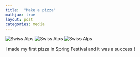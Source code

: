 ```yaml
---
title:  "Make a pizza"
mathjax: true
layout: post
categories: media
---
```


![Swiss Alps](https://hongrongyang.github.io/pizza2.jpeg)
![Swiss Alps](https://hongrongyang.github.io/pizza1.jpeg)
![Swiss Alps](https://hongrongyang.github.io/pizza.jpeg)

I made my first pizza in Spring Festival and it was a success！
